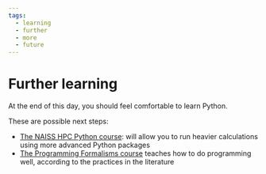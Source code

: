 ```yaml
---
tags:
  - learning
  - further 
  - more
  - future
---
```


# Further learning

At the end of this day, you should feel comfortable to learn Python.

These are possible next steps:

- [The NAISS HPC Python course](https://uppmax.github.io/HPC-python):
  will allow you to run heavier calculations using more advanced Python
  packages
- [The Programming Formalisms course](https://uppmax.github.io/programming_formalisms/)
  teaches how to do programming well, according to the practices in the
  literature
